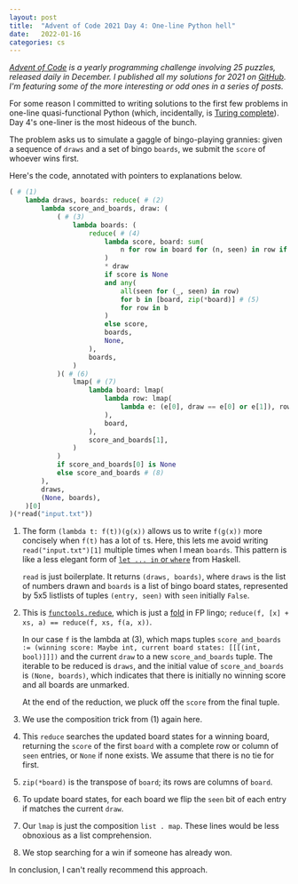 ```yaml
---
layout: post
title:  "Advent of Code 2021 Day 4: One-line Python hell"
date:   2022-01-16
categories: cs
---
```


_[Advent of Code](https://adventofcode.com/) is a yearly programming challenge involving 25 puzzles, released daily in December. I published all my solutions for 2021 on [GitHub](https://github.com/plra/aoc-2021). I'm featuring some of the more interesting or odd ones in a series of posts._

For some reason I committed to writing solutions to the first few problems in one-line quasi-functional Python (which, incidentally, is [Turing complete](https://qiita.com/KTakahiro1729/items/c9cb757473de50652374)). Day 4's one-liner is the most hideous of the bunch.

The problem asks us to simulate a gaggle of bingo-playing grannies: given a sequence of `draws` and a set of bingo `boards`, we submit the `score` of whoever wins first.

Here's the code, annotated with pointers to explanations below.

```py
( # (1)
    lambda draws, boards: reduce( # (2)
        lambda score_and_boards, draw: (
            ( # (3)
                lambda boards: (
                    reduce( # (4)
                        lambda score, board: sum(
                            n for row in board for (n, seen) in row if not seen
                        )
                        * draw
                        if score is None
                        and any(
                            all(seen for (_, seen) in row)
                            for b in [board, zip(*board)] # (5)
                            for row in b
                        )
                        else score,
                        boards,
                        None,
                    ),
                    boards,
                )
            )( # (6)
                lmap( # (7)
                    lambda board: lmap(
                        lambda row: lmap(
                            lambda e: (e[0], draw == e[0] or e[1]), row
                        ),
                        board,
                    ),
                    score_and_boards[1],
                )
            )
            if score_and_boards[0] is None
            else score_and_boards # (8)
        ),
        draws,
        (None, boards),
    )[0]
)(*read("input.txt"))
```

1. The form `(lambda t: f(t))(g(x))` allows us to write `f(g(x))` more concisely when `f(t)` has a lot of `t`s. Here, this lets me avoid writing `read("input.txt")[1]` multiple times when I mean `boards`. This pattern is like a less elegant form of [`let ... in` or `where`](https://wiki.haskell.org/Let_vs._Where) from Haskell.

   `read` is just boilerplate. It returns `(draws, boards)`, where `draws` is the list of numbers drawn and `boards` is a list of bingo board states, represented by 5x5 listlists of tuples `(entry, seen)` with `seen` initially `False`.
2. This is [`functools.reduce`](https://docs.python.org/3/library/functools.html#functools.reduce), which is just a [fold](https://en.wikipedia.org/wiki/Fold_(higher-order_function)) in FP lingo; `reduce(f, [x] + xs, a) == reduce(f, xs, f(a, x))`.

   In our case `f` is the lambda at (3), which maps tuples `score_and_boards := (winning score: Maybe int, current board states: [[[(int, bool)]]])` and the current `draw` to a new `score_and_boards` tuple. The iterable to be reduced is `draws`, and the initial value of `score_and_boards` is `(None, boards)`, which indicates that there is initially no winning score and all boards are unmarked.

   At the end of the reduction, we pluck off the `score` from the final tuple.
3. We use the composition trick from (1) again here.
4. This `reduce` searches the updated board states for a winning board, returning the `score` of the first `board` with a complete row or column of `seen` entries, or `None` if none exists. We assume that there is no tie for first.
5. `zip(*board)` is the transpose of `board`; its rows are columns of `board`.
6. To update board states, for each board we flip the `seen` bit of each entry if matches the current `draw`.
7. Our `lmap` is just the composition `list . map`. These lines would be less obnoxious as a list comprehension.
8. We stop searching for a win if someone has already won.

In conclusion, I can't really recommend this approach.
